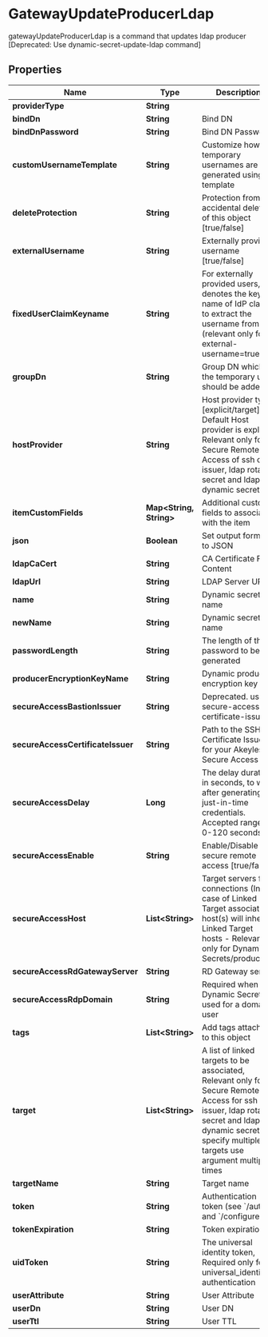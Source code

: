 

# GatewayUpdateProducerLdap

gatewayUpdateProducerLdap is a command that updates ldap producer [Deprecated: Use dynamic-secret-update-ldap command]

## Properties

| Name | Type | Description | Notes |
|------------ | ------------- | ------------- | -------------|
|**providerType** | **String** |  |  [optional] |
|**bindDn** | **String** | Bind DN |  [optional] |
|**bindDnPassword** | **String** | Bind DN Password |  [optional] |
|**customUsernameTemplate** | **String** | Customize how temporary usernames are generated using go template |  [optional] |
|**deleteProtection** | **String** | Protection from accidental deletion of this object [true/false] |  [optional] |
|**externalUsername** | **String** | Externally provided username [true/false] |  [optional] |
|**fixedUserClaimKeyname** | **String** | For externally provided users, denotes the key-name of IdP claim to extract the username from (relevant only for external-username&#x3D;true) |  [optional] |
|**groupDn** | **String** | Group DN which the temporary user should be added |  [optional] |
|**hostProvider** | **String** | Host provider type [explicit/target], Default Host provider is explicit, Relevant only for Secure Remote Access of ssh cert issuer, ldap rotated secret and ldap dynamic secret |  [optional] |
|**itemCustomFields** | **Map&lt;String, String&gt;** | Additional custom fields to associate with the item |  [optional] |
|**json** | **Boolean** | Set output format to JSON |  [optional] |
|**ldapCaCert** | **String** | CA Certificate File Content |  [optional] |
|**ldapUrl** | **String** | LDAP Server URL |  [optional] |
|**name** | **String** | Dynamic secret name |  |
|**newName** | **String** | Dynamic secret name |  [optional] |
|**passwordLength** | **String** | The length of the password to be generated |  [optional] |
|**producerEncryptionKeyName** | **String** | Dynamic producer encryption key |  [optional] |
|**secureAccessBastionIssuer** | **String** | Deprecated. use secure-access-certificate-issuer |  [optional] |
|**secureAccessCertificateIssuer** | **String** | Path to the SSH Certificate Issuer for your Akeyless Secure Access |  [optional] |
|**secureAccessDelay** | **Long** | The delay duration, in seconds, to wait after generating just-in-time credentials. Accepted range: 0-120 seconds |  [optional] |
|**secureAccessEnable** | **String** | Enable/Disable secure remote access [true/false] |  [optional] |
|**secureAccessHost** | **List&lt;String&gt;** | Target servers for connections (In case of Linked Target association, host(s) will inherit Linked Target hosts - Relevant only for Dynamic Secrets/producers) |  [optional] |
|**secureAccessRdGatewayServer** | **String** | RD Gateway server |  [optional] |
|**secureAccessRdpDomain** | **String** | Required when the Dynamic Secret is used for a domain user |  [optional] |
|**tags** | **List&lt;String&gt;** | Add tags attached to this object |  [optional] |
|**target** | **List&lt;String&gt;** | A list of linked targets to be associated, Relevant only for Secure Remote Access for ssh cert issuer, ldap rotated secret and ldap dynamic secret, To specify multiple targets use argument multiple times |  [optional] |
|**targetName** | **String** | Target name |  [optional] |
|**token** | **String** | Authentication token (see &#x60;/auth&#x60; and &#x60;/configure&#x60;) |  [optional] |
|**tokenExpiration** | **String** | Token expiration |  [optional] |
|**uidToken** | **String** | The universal identity token, Required only for universal_identity authentication |  [optional] |
|**userAttribute** | **String** | User Attribute |  [optional] |
|**userDn** | **String** | User DN |  [optional] |
|**userTtl** | **String** | User TTL |  [optional] |



